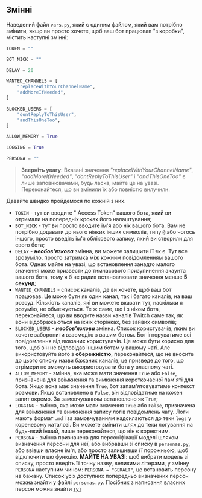## Змінні

Наведений файл `vars.py`, який є єдиним файлом, який вам потрібно змінити, якщо ви просто хочете, щоб ваш бот працював "з коробки", містить наступні змінні:

```py
TOKEN = ""

BOT_NICK = ""

DELAY = 20

WANTED_CHANNELS = [
    "replaceWithYourChannelName",
    "addMoreIfNeeded",
]

BLOCKED_USERS = [
    "dontReplyToThisUser",
    "andThisOneToo",
]

ALLOW_MEMORY = True

LOGGING = True

PERSONA = ""
```

> **Зверніть увагу**: Вказані значення _"replaceWithYourChannelName"_, _"addMoreIfNeeded"_, _"dontReplyToThisUser"_ і _"andThisOneToo"_ є лише заповнювачами, будь ласка, майте це на увазі. Переконайтеся, що ви змінили їх або повністю вилучили.

Давайте швидко пройдемося по кожній з них.

- `TOKEN` - тут ви вводите " Access Token" вашого бота, який ви отримали на попередніх кроках його налаштування;
- `BOT_NICK` - тут ви просто вводите ім'я або нік вашого бота. Вам не потрібно додавати до нього ніяких інших символів, типу `@` або чогось іншого, просто введіть ім'я облікового запису, який ви створили для свого бота;
- `DELAY` - _**необов'язкова**_ змінна, ви можете залишити її як є. Тут все зрозуміло, просто затримка між кожним повідомленням вашого бота. Однак майте на увазі, що встановлення занадто малого значення може призвести до тимчасового призупинення акаунта вашого бота, тому я б не радив встановлювати значення менше **5 секунд**;
- `WANTED_CHANNELS` - список каналів, де ви хочете, щоб ваш бот працював. Це може бути як один канал, так і багато каналів, на ваш розсуд. Кількість каналів, які ви можете вказати тут, наскільки я розумію, не обмежується. Те ж саме, що і з ніком бота, переконайтеся, що ви вводите назви каналів Twitch саме так, як вони відображаються на їхніх сторінках, без зайвих символів;
- `BLOCKED_USERS` - _**необов'язкова**_ змінна. Список користувачів, яким ви хочете заборонити взаємодію з вашим ботом. Бот ігноруватиме всі повідомлення від вказаних користувачів. Це може бути корисно для того, щоб він не відповідав іншим ботам у вашому чаті. Але використовуйте його з **обережністю**, переконайтеся, що не вносите до цього списку назви бажаних каналів, це призведе до того, що стрімери не зможуть використовувати бота у власному чаті.
- `ALLOW_MEMORY` - змінна, яка може мати значення `True` або `False`, призначена для ввімкнення та вимкнення короткочасної пам'яті для бота. Якщо вона має значення `True`, бот запам'ятовуватиме контекст розмови. Якщо встановлено в `False`, він відповідатиме на кожен запит окремо. За замовчуванням встановлено як `True`;
- `LOGGING` - змінна, яка може мати значення `True` або `False`, призначена для ввімкнення та вимкнення запису логів повідомлень чату. Логи мають формат `.md` і за замовчуванням надсилаються до теки `logs` у кореневому каталозі. Ви можете змінити шлях до теки логування на будь-який інший, лише переконайтеся, що він є коректним.
- `PERSONA` - змінна призначена для персоніфікації моделі шляхом визначення персони для неї, або вибравши зі списку в `personas.py`, або ввівши власне ім'я, або просто залишивши її порожньою, щоб відключити цю функцію. **МАЙТЕ НА УВАЗІ**: щоб вибрати модель зі списку, просто введіть її точну назву, великими літерами, у змінну `PERSONA` наступним чином: `PERSONA = "GERALT"`, це встановить персону на бажану. Список усіх доступних попередньо визначених персон можна знайти у файлі `personas.py`. Посібник з написання власних персон можна знайти [тут](./add_own_persona_Ukrainian.md)
